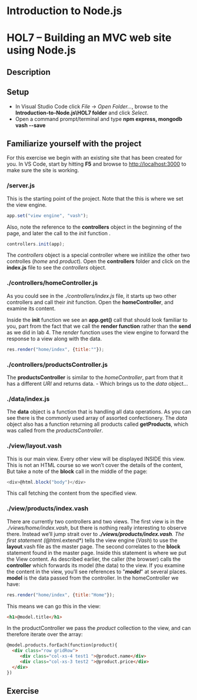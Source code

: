 # Introduction to Node.js
# HOL7 – Building an MVC web site using Node.js
## Description

## Setup
* In Visual Studio Code click *File* -> *Open Folder...*, browse to the **Introduction-to-Node.js\HOL7 folder** and click *Select*.
* Open a command prompt/terminal and type **npm express, mongodb vash --save**

## Familiarize yourself with the project
For this exercise we begin with an existing site that has been created for you. In VS Code, start by hitting **F5** and browse to [http://localhost:3000]( http://localhost:3000) to make sure the site is working.

### /server.js
This is the starting point of the project. Note that the this is where we set the view engine.
```js
app.set("view engine", "vash");
```
Also, note the reference to the **controllers** object in the beginning of the page, and later the call to the *init* function .
```js
controllers.init(app);
```
The *controllers* object is a special controller where we initilize the other two controlles (*home* and *product*). Open the **controllers** folder and click on the **index.js** file to see the *controllers* object.

### ./controllers/homeController.js
As you could see in the *./controllers/index.js* file, it starts up two other controllers and call their *init* function. Open the **homeController**, and examine its content.

Inside the **init** function we see an **app.get()** call that should look familiar to you, part from the fact that we call the **render function** rather than the **send** as we did in lab 4. The *render* function uses the view engine to forward the response to a view along with the data.
```js
res.render("home/index", {title:""});
```
### ./controllers/productsController.js
The **productsController** is similar to the *homeController*, part from that it has a different *URI* and returns data. - Which brings us to the *data* object…

### ./data/index.js
The **data** object is a function that is handling all data operations. As you can see there is the commonly used array of assorted confectionery.
The *data* object also has a function returning all products called **getProducts**, which was called from the *productsController*.
### ./view/layout.vash
This is our main view. Every other view will be displayed INSIDE this view. This is not an HTML course so we won’t cover the details of the content, But take a note of the **block** call in the middle of the page:
```js
<div>@html.block("body")</div>
``` 
This call fetching the content from the specified view.
### ./view/products/index.vash
There are currently two controllers and two views. The first view is in the *./views/home/index.vash*, but there is nothing really interesting to observe there. Instead we’ll jump strait over to ***./views/products/index.vash**.
The first statement (*@html.extend*) tells the view engine (*Vash*) to use the **layout**.vash file as the master page. The second correlates to the **block** statement found in the master page. Inside this statement is where we put the View content.
As described earlier, the caller (the browser) calls the **controller** which forwards its model (the data) to the view. If you examine the content in the view, you’ll see references to "***model***" at several places. **model** is the data passed from the controller.
In the homeController we have:
```js
res.render("home/index", {title:"Home"});
```
This means we can go this in the view:
```html
<h1>@model.title</h1>
```
In the productController we pass the *product* collection to the view, and can therefore iterate over the array:
```html
@model.products.forEach(function(product){
  <div class="row gridRow">
     <div class="col-xs-4 test1 ">@product.name</div>
     <div class="col-xs-3 test2 ">@product.price</div>
  </div>
})
```
## Exercise 
